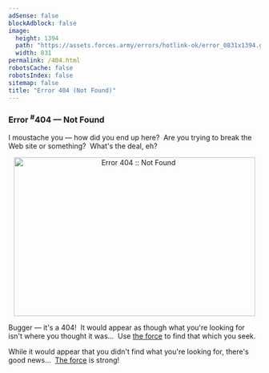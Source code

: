 ```yaml
---
adSense: false
blockAdblock: false
image:
  height: 1394
  path: "https://assets.forces.army/errors/hotlink-ok/error_0831x1394.gif"
  width: 831
permalink: /404.html
robotsCache: false
robotsIndex: false
sitemap: false
title: "Error 404 (Not Found)"
---
```


<h3>
  Error <sup>#</sup>404 &#8212; Not Found
</h3>
<p>
  I moustache you &#8212; how did you end up here?&nbsp; Are you trying to break the Web site or something?&nbsp; What's the deal, eh?
</p>
<p style="text-align: center;">
  <img alt="Error 404 :: Not Found" height="317" src="{{ site.uri.assets }}/errors/error-404_482x317.png"
    style="border: 0px; display: block; margin-left: auto; margin-right: auto;" width="482" />
</p>
<p>
  Bugger &#8212; it's a 404!&nbsp; It would appear as though what you're looking for isn't where you thought it was&hellip;&nbsp; Use <a
    href="{{ site.url }}/search" rel="me" title="Search">the force</a> to find that which you seek.
</p>
<p>
  While it would appear that you didn't find what you're looking for, there's good news&hellip;&nbsp; <a href="{{ site.url }}/search" rel="me"
    title="Search">The force</a> is strong!
</p>
